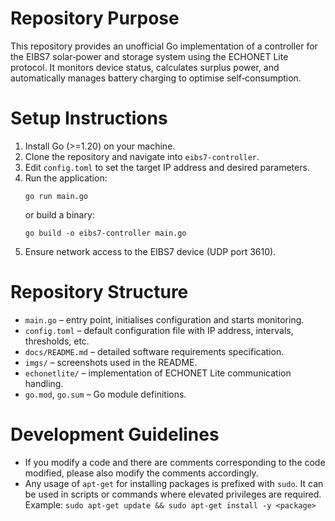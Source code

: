 # Repository Purpose

This repository provides an unofficial Go implementation of a controller for the EIBS7 solar‑power and storage system using the ECHONET Lite protocol. It monitors device status, calculates surplus power, and automatically manages battery charging to optimise self‑consumption.

# Setup Instructions

1. Install Go (>=1.20) on your machine.
2. Clone the repository and navigate into `eibs7-controller`.
3. Edit `config.toml` to set the target IP address and desired parameters.
4. Run the application:
   ```
   go run main.go
   ```
   or build a binary:
   ```
   go build -o eibs7-controller main.go
   ```
5. Ensure network access to the EIBS7 device (UDP port 3610).

# Repository Structure

- `main.go` – entry point, initialises configuration and starts monitoring.
- `config.toml` – default configuration file with IP address, intervals, thresholds, etc.
- `docs/README.md` – detailed software requirements specification.
- `imgs/` – screenshots used in the README.
- `echonetlite/` – implementation of ECHONET Lite communication handling.
- `go.mod`, `go.sum` – Go module definitions.

# Development Guidelines

- If you modify a code and there are comments corresponding to the code modified, please also modify the comments accordingly.
- Any usage of `apt-get` for installing packages is prefixed with `sudo`. It can be used in scripts or commands where elevated privileges are required. Example: `sudo apt-get update && sudo apt-get install -y <package>`
